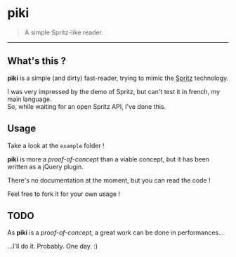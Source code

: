 # piki

> A simple Spritz-like reader.

* * *

## What's this ?

**piki** is a simple (and dirty) fast-reader, trying to mimic the [Spritz](http://www.spritzinc.com) technology.

I was very impressed by the demo of Spritz, but can't test it in french, my main language.  
So, while waiting for an open Spritz API, I've done this.

## Usage

Take a look at the `example` folder !

**piki** is more a *proof-of-concept* than a viable concept, but it  has been written as a jQuery plugin.

There's no documentation at the moment, but you can read the code !

Feel free to fork it for your own usage !

## TODO

As **piki** is a *proof-of-concept*, a great work can be done in performances...

...I'll do it. Probably. One day. :)
